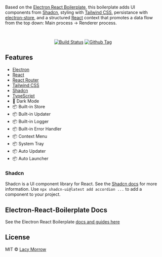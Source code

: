 Based on the [Electron React Boilerplate](https://github.com/electron-react-boilerplate/electron-react-boilerplate), this boilerplate adds UI components from [Shadcn](https://ui.shadcn.com/), styling with [Tailwind CSS](https://tailwindcss.com/), persistance with [electron-store](https://github.com/sindresorhus/electron-store), and a structured [React](https://react.dev/) context that promotes a data flow from the top down: Main process -> Renderer process.

<br>

<div align="center">

[![Build Status][github-actions-status]][github-actions-url]
[![Github Tag][github-tag-image]][github-tag-url]

</div>

## Features

- [Electron](https://electronjs.org/)
- [React](https://reactjs.org/)
- [React Router](https://reacttraining.com/react-router/)
- [Tailwind CSS](https://tailwindcss.com/)
- [Shadcn](https://ui.shadcn.com/)
- [TypeScript](https://www.typescriptlang.org/)
- 🌙 Dark Mode
- 📦 Built-in Store
- 📦 Built-in Updater
- 📦 Built-in Logger
- 📦 Built-in Error Handler
- 📦 Context Menu
- 📦 System Tray
- 📦 Auto Updater
- 📦 Auto Launcher


### Shadcn

Shadcn is a UI component library for React. See the [Shadcn docs](https://ui.shadcn.com/) for more information.
Use `npx shadcn-ui@latest add accordion ...` to add a component to your project.

## Electron-React-Boilerplate Docs

See the Electron React Boilerplate [docs and guides here](https://electron-react-boilerplate.js.org/docs/installation)


## License

MIT © [Lacy Morrow](https://github.com/lacymorrow)

[github-actions-status]: https://github.com/lacymorrow/electron-shadcn-boilerplate/workflows/Build/badge.svg
[github-actions-url]: https://github.com/lacymorrow/electron-shadcn-boilerplate/actions
[github-tag-image]: https://img.shields.io/github/tag/electron-react-boilerplate/electron-react-boilerplate.svg?label=version
[github-tag-url]: https://github.com/lacymorrow/electron-shadcn-boilerplate/releases/latest
[stackoverflow-img]: https://img.shields.io/badge/stackoverflow-electron_react_boilerplate-blue.svg
[stackoverflow-url]: https://stackoverflow.com/questions/tagged/electron-react-boilerplate
